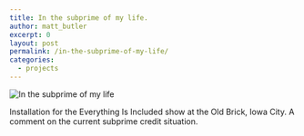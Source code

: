 ```yaml
---
title: In the subprime of my life.
author: matt_butler
excerpt: 0
layout: post
permalink: /in-the-subprime-of-my-life/
categories:
  - projects
---
```

![In the subprime of my life][1]

Installation for the Everything Is Included show at the Old Brick, Iowa City. A comment on the current subprime credit situation. </p>

 [1]: http://www.mbutler.org/images/subprime.jpg "In the subprime of my life"